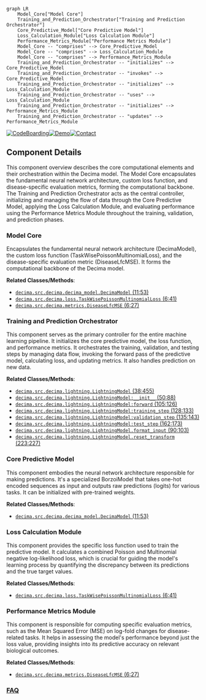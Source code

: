 ```mermaid
graph LR
    Model_Core["Model Core"]
    Training_and_Prediction_Orchestrator["Training and Prediction Orchestrator"]
    Core_Predictive_Model["Core Predictive Model"]
    Loss_Calculation_Module["Loss Calculation Module"]
    Performance_Metrics_Module["Performance Metrics Module"]
    Model_Core -- "comprises" --> Core_Predictive_Model
    Model_Core -- "comprises" --> Loss_Calculation_Module
    Model_Core -- "comprises" --> Performance_Metrics_Module
    Training_and_Prediction_Orchestrator -- "initializes" --> Core_Predictive_Model
    Training_and_Prediction_Orchestrator -- "invokes" --> Core_Predictive_Model
    Training_and_Prediction_Orchestrator -- "initializes" --> Loss_Calculation_Module
    Training_and_Prediction_Orchestrator -- "uses" --> Loss_Calculation_Module
    Training_and_Prediction_Orchestrator -- "initializes" --> Performance_Metrics_Module
    Training_and_Prediction_Orchestrator -- "updates" --> Performance_Metrics_Module
```
[![CodeBoarding](https://img.shields.io/badge/Generated%20by-CodeBoarding-9cf?style=flat-square)](https://github.com/CodeBoarding/CodeBoarding)[![Demo](https://img.shields.io/badge/Try%20our-Demo-blue?style=flat-square)](https://www.codeboarding.org/demo)[![Contact](https://img.shields.io/badge/Contact%20us%20-%20contact@codeboarding.org-lightgrey?style=flat-square)](mailto:contact@codeboarding.org)

## Component Details

This component overview describes the core computational elements and their orchestration within the Decima model. The Model Core encapsulates the fundamental neural network architecture, custom loss function, and disease-specific evaluation metrics, forming the computational backbone. The Training and Prediction Orchestrator acts as the central controller, initializing and managing the flow of data through the Core Predictive Model, applying the Loss Calculation Module, and evaluating performance using the Performance Metrics Module throughout the training, validation, and prediction phases.

### Model Core
Encapsulates the fundamental neural network architecture (DecimaModel), the custom loss function (TaskWisePoissonMultinomialLoss), and the disease-specific evaluation metric (DiseaseLfcMSE). It forms the computational backbone of the Decima model.


**Related Classes/Methods**:

- <a href="https://github.com/Genentech/decima/blob/master/src/decima/decima_model.py#L11-L53" target="_blank" rel="noopener noreferrer">`decima.src.decima.decima_model.DecimaModel` (11:53)</a>
- <a href="https://github.com/Genentech/decima/blob/master/src/decima/loss.py#L6-L41" target="_blank" rel="noopener noreferrer">`decima.src.decima.loss.TaskWisePoissonMultinomialLoss` (6:41)</a>
- <a href="https://github.com/Genentech/decima/blob/master/src/decima/metrics.py#L6-L27" target="_blank" rel="noopener noreferrer">`decima.src.decima.metrics.DiseaseLfcMSE` (6:27)</a>


### Training and Prediction Orchestrator
This component serves as the primary controller for the entire machine learning pipeline. It initializes the core predictive model, the loss function, and performance metrics. It orchestrates the training, validation, and testing steps by managing data flow, invoking the forward pass of the predictive model, calculating loss, and updating metrics. It also handles prediction on new data.


**Related Classes/Methods**:

- <a href="https://github.com/Genentech/decima/blob/master/src/decima/lightning.py#L38-L455" target="_blank" rel="noopener noreferrer">`decima.src.decima.lightning.LightningModel` (38:455)</a>
- <a href="https://github.com/Genentech/decima/blob/master/src/decima/lightning.py#L50-L88" target="_blank" rel="noopener noreferrer">`decima.src.decima.lightning.LightningModel:__init__` (50:88)</a>
- <a href="https://github.com/Genentech/decima/blob/master/src/decima/lightning.py#L105-L126" target="_blank" rel="noopener noreferrer">`decima.src.decima.lightning.LightningModel:forward` (105:126)</a>
- <a href="https://github.com/Genentech/decima/blob/master/src/decima/lightning.py#L128-L133" target="_blank" rel="noopener noreferrer">`decima.src.decima.lightning.LightningModel:training_step` (128:133)</a>
- <a href="https://github.com/Genentech/decima/blob/master/src/decima/lightning.py#L135-L143" target="_blank" rel="noopener noreferrer">`decima.src.decima.lightning.LightningModel:validation_step` (135:143)</a>
- <a href="https://github.com/Genentech/decima/blob/master/src/decima/lightning.py#L162-L173" target="_blank" rel="noopener noreferrer">`decima.src.decima.lightning.LightningModel:test_step` (162:173)</a>
- <a href="https://github.com/Genentech/decima/blob/master/src/decima/lightning.py#L90-L103" target="_blank" rel="noopener noreferrer">`decima.src.decima.lightning.LightningModel.format_input` (90:103)</a>
- <a href="https://github.com/Genentech/decima/blob/master/src/decima/lightning.py#L223-L227" target="_blank" rel="noopener noreferrer">`decima.src.decima.lightning.LightningModel.reset_transform` (223:227)</a>


### Core Predictive Model
This component embodies the neural network architecture responsible for making predictions. It's a specialized BorzoiModel that takes one-hot encoded sequences as input and outputs raw predictions (logits) for various tasks. It can be initialized with pre-trained weights.


**Related Classes/Methods**:

- <a href="https://github.com/Genentech/decima/blob/master/src/decima/decima_model.py#L11-L53" target="_blank" rel="noopener noreferrer">`decima.src.decima.decima_model.DecimaModel` (11:53)</a>


### Loss Calculation Module
This component provides the specific loss function used to train the predictive model. It calculates a combined Poisson and Multinomial negative log-likelihood loss, which is crucial for guiding the model's learning process by quantifying the discrepancy between its predictions and the true target values.


**Related Classes/Methods**:

- <a href="https://github.com/Genentech/decima/blob/master/src/decima/loss.py#L6-L41" target="_blank" rel="noopener noreferrer">`decima.src.decima.loss.TaskWisePoissonMultinomialLoss` (6:41)</a>


### Performance Metrics Module
This component is responsible for computing specific evaluation metrics, such as the Mean Squared Error (MSE) on log-fold changes for disease-related tasks. It helps in assessing the model's performance beyond just the loss value, providing insights into its predictive accuracy on relevant biological outcomes.


**Related Classes/Methods**:

- <a href="https://github.com/Genentech/decima/blob/master/src/decima/metrics.py#L6-L27" target="_blank" rel="noopener noreferrer">`decima.src.decima.metrics.DiseaseLfcMSE` (6:27)</a>




### [FAQ](https://github.com/CodeBoarding/GeneratedOnBoardings/tree/main?tab=readme-ov-file#faq)